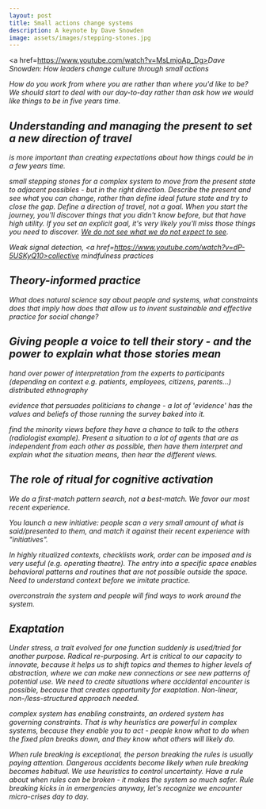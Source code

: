 ```yaml
---
layout: post
title: Small actions change systems
description: A keynote by Dave Snowden
image: assets/images/stepping-stones.jpg
---
```




<a href=https://www.youtube.com/watch?v=MsLmjoAp_Dg><i class="fa-brands fa-youtube">Dave Snowden: How leaders change culture through small actions</a>

How do you work from where you are rather than where you'd like to be?
We should start to deal with our day-to-day rather than ask how we would like things to be in five years time.

## Understanding and managing the present to set a new direction of travel
is more important than creating expectations about how things could be in a few years time.

small stepping stones for a complex system to move from the present state to adjacent possibles - but in the right direction.
Describe the present and see what you can change, rather than define ideal future state and try to close the gap. Define a direction of travel, not a goal.
When you start the journey, you'll discover things that you didn't know before, but that have high utility. If you set an explicit goal, it's very likely
you'll miss those things you need to discover. <a href=https://doi.org/10.1177/0956797613479386>We do not see what we do not expect to see</a>. 

Weak signal detection, <a href=https://www.youtube.com/watch?v=dP-5USKyQ10>collective mindfulness practices</a>

## Theory-informed practice

What does natural science say about people and systems, what constraints does that imply how does that allow us to invent sustainable and effective practice
for social change?

## Giving people a voice to tell their story - and the power to explain what those stories mean

hand over power of interpretation from the experts to participants (depending on context e.g. patients, employees, citizens, parents...)
distributed ethnography

evidence that persuades politicians to change - a lot of 'evidence' has the values and beliefs of those running the survey baked into it.

find the minority views before they have a chance to talk to the others (radiologist example). Present a situation to a lot of agents that are
as independent from each other as possible, then have them interpret and explain what the situation means, then hear the different views.

## The role of ritual for cognitive activation

We do a first-match pattern search, not a best-match. We favor our most recent experience.

You launch a new initiative: people scan a very small amount of what is said/presented to them, and match it against their recent experience with "initiatives".

In highly ritualized contexts, checklists work, order can be imposed and is very useful (e.g. operating theatre). The entry into a specific space enables behavioral patterns
and routines that are not possible outside the space. Need to understand context before we imitate practice.

overconstrain the system and people will find ways to work around the system.

## Exaptation

Under stress, a trait evolved for one function suddenly is used/tried for another purpose. Radical re-purposing. Art is critical to our capacity to innovate,
because it helps us to shift topics and themes to higher levels of abstraction, where we can make new connections or see new patterns of potential use.
We need to create situations where accidental encounter is possible, because that creates opportunity for exaptation. Non-linear, non-/less-structured approach needed.

complex system has enabling constraints, an ordered system has governing constraints. 
That is why heuristics are powerful in complex systems, because they enable you to act - people know what to do when the fixed plan breaks down, and they know what others
will likely do.

When rule breaking is exceptional, the person breaking the rules is usually paying attention. Dangerous accidents become likely when rule breaking becomes habitual.
We use heuristics to control uncertainty. Have a rule about when rules can be broken - it makes the system so much safer. Rule breaking kicks in in emergencies anyway, 
let's recognize we encounter micro-crises day to day.
